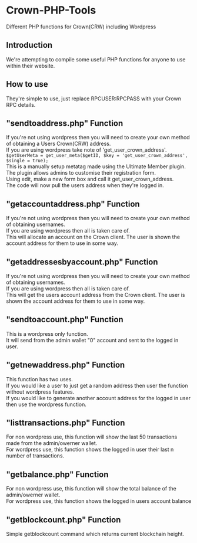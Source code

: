 # Crown-PHP-Tools
Different PHP functions for Crown(CRW) including Wordpress  

## Introduction
We're attempting to compile some useful PHP functions for anyone to use within their website.  

## How to use
They're simple to use, just replace RPCUSER:RPCPASS with your Crown RPC details.  

## "sendtoaddress.php" Function
If you're not using wordpress then you will need to create your own method of obtaining a Users Crown(CRW) address.  
If you are using wordpress take note of 'get_user_crown_address'.  
```$getUserMeta = get_user_meta($getID, $key = 'get_user_crown_address', $single = true);```  
This is a manually setup metatag made using the Ultimate Member plugin.  
The plugin allows admins to customise their registration form.  
Using edit, make a new form box and call it get_user_crown_address.  
The code will now pull the users address when they're logged in.  

## "getaccountaddress.php" Function
If you're not using wordpress then you will need to create your own method of obtaining usernames.  
If you are using wordpress then all is taken care of.  
This will allocate an account on the Crown client. The user is shown the account address for them to use in some way.  

## "getaddressesbyaccount.php" Function
If you're not using wordpress then you will need to create your own method of obtaining usernames.  
If you are using wordpress then all is taken care of.  
This will get the users account address from the Crown client. The user is shown the account address for them to use in some way.  

## "sendtoaccount.php" Function
This is a wordpress only function.  
It will send from the admin wallet "0" account and sent to the logged in user.  

## "getnewaddress.php" Function
This function has two uses.  
If you would like a user to just get a random address then user the function without wordpress features.  
If you would like to generate another account address for the logged in user then use the wordpress function.  

## "listtransactions.php" Function
For non wordpress use, this function will show the last 50 transactions made from the admin/owerner wallet.  
For wordpress use, this function shows the logged in user their last n number of transactions.

## "getbalance.php" Function
For non wordpress use, this function will show the total balance of the admin/owerner wallet.  
For wordpress use, this function shows the logged in users account balance

## "getblockcount.php" Function
Simple getblockcount command which returns current blockchain height.